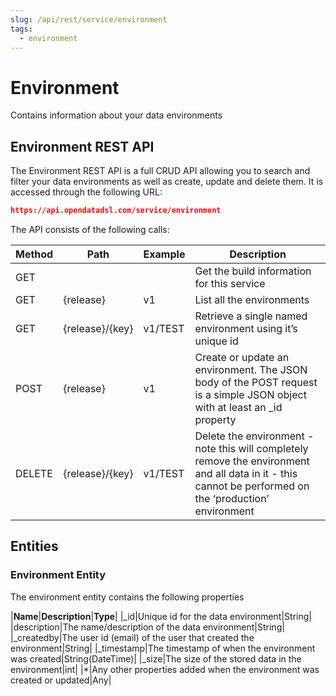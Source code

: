 ```yaml
---
slug: /api/rest/service/environment
tags:
  - environment
---
```

Environment
===================================================

Contains information about your data environments

## Environment REST API

The Environment REST API is a full CRUD API allowing you to search and filter your data environments as well as create, update and delete them. It is accessed through the following URL:
```json
https://api.opendatadsl.com/service/environment
```
The API consists of the following calls:

|**Method**|**Path**|**Example**|**Description**|
|-|-|-|-|
|GET|||Get the build information for this service|
|GET|{release}|v1|List all the environments|
|GET|{release}/{key}|v1/TEST|Retrieve a single named environment using it’s unique id|
|POST|{release}|v1|Create or update an environment. The JSON body of the POST request is a simple JSON object with at least an _id property|
|DELETE|{release}/{key}|v1/TEST|Delete the environment - note this will completely remove the environment and all data in it - this cannot be performed on the ‘production’ environment|

## Entities

### Environment Entity

The environment entity contains the following properties

|**Name**|**Description**|**Type**|
|_id|Unique id for the data environment|String|
|description|The name/description of the data environment|String|
|_createdby|The user id (email) of the user that created the environment|String|
|_timestamp|The timestamp of when the environment was created|String(DateTime)|
|_size|The size of the stored data in the environment|int|
|*|Any other properties added when the environment was created or updated|Any|

